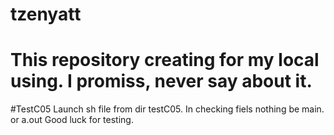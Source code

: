 # tzenyatt

# This repository creating for my local using. I promiss, never say about it.

#TestC05
	Launch sh file from dir testC05. In checking fiels nothing be main. or a.out
	Good luck for testing.
